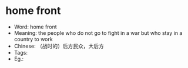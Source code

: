 # home front

- Word: home front
- Meaning: the people who do not go to fight in a war but who stay in a country to work
- Chinese: （战时的）后方民众，大后方
- Tags: 
- Eg.: 
